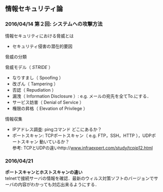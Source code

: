 ## 情報セキュリティ論  

### 2016/04/14 第２回: システムへの攻撃方法  
情報セキュリティにおける脅威とは  
- セキュリティ侵害の潜在的要因  

脅威の分類  

脅威モデル（ *STRIDE* ）  
- なりすまし（ Spoofing ）  
- 改ざん（ Tampering ）
- 否認（ Repudiation ）  
- 漏洩（ Information Disclosure ）: e.g. メールの宛先を全てTo.にする．  
- サービス妨害（ Denial of Service ）  
- 権限の昇格（ Elevation of Privilege ）  


情報収集　　
- IPアドレス調査: pingコマンド どこにあるか？  
- ポートスキャン: TCPポートスキャン（ e.g. FTP，SSH，HTTP ），UDPポートスキャン 動いているか？  
参考: TCPとUDPの違いhttp://www.infraexpert.com/study/tcpip12.html


### 2016/04/21  
**ポートスキャンとホストスキャンの違い**  
telnetで接続サーバの情報を確認．最新のウィルス対策ソフトのバージョンでサーバの内容がわかっても対応出来るようにする．
